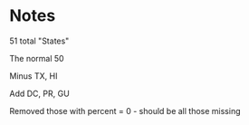 Notes
=====

51 total "States"

The normal 50

Minus TX, HI

Add DC, PR, GU

Removed those with percent = 0 - should be all those missing
